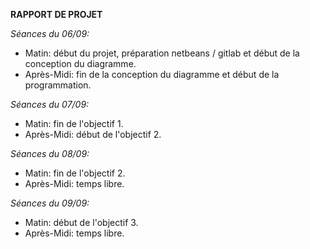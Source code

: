 **RAPPORT DE PROJET**

 _Séances du 06/09:_
- Matin: début du projet, préparation netbeans / gitlab et début de la conception du diagramme.
- Après-Midi: fin de la conception du diagramme et début de la programmation.

 _Séances du 07/09:_
- Matin: fin de l'objectif 1.
- Après-Midi: début de l'objectif 2.

 _Séances du 08/09:_
- Matin: fin de l'objectif 2.
- Après-Midi: temps libre.

 _Séances du 09/09:_
- Matin: début de l'objectif 3.
- Après-Midi: temps libre.